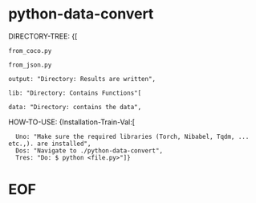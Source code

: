 # python-data-convert
                                                          
                                                                                    
DIRECTORY-TREE: {[

    from_coco.py

    from_json.py
    
    output: "Directory: Results are written",
    
    lib: "Directory: Contains Functions"[
    
    data: "Directory: contains the data",
    
    
    
                                       
HOW-TO-USE: {Installation-Train-Val:[

      Uno: "Make sure the required libraries (Torch, Nibabel, Tqdm, ... etc.,). are installed",
      Dos: "Navigate to ./python-data-convert",
      Tres: "Do: $ python <file.py>"]}
                               

#  EOF
                     
                    
